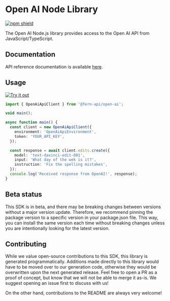 # Open AI Node Library

[![npm shield](https://img.shields.io/npm/v/@fern-api/open-ai)](https://www.npmjs.com/package/@fern-api/open-ai)

The Open AI Node.js library provides access to the Open AI API from JavaScript/TypeScript.

## Documentation

API reference documentation is available [here](https://platform.openai.com/docs/introduction).

## Usage

[![Try it out](https://developer.stackblitz.com/img/open_in_stackblitz.svg)](https://stackblitz.com/edit/typescript-example-using-sdk-built-with-fern-kfaxgf?file=app.ts)

```typescript
import { OpenAiApiClient } from '@fern-api/open-ai';

void main();

async function main() {
  const client = new OpenAiApiClient({
    environment: 'OpenAiApiEnvironment',
    token: 'YOUR_API_KEY',
  });

  const response = await client.edits.create({
    model: 'text-davinci-edit-001',
    input: 'What day of the wek is it?',
    instruction: 'Fix the spelling mistakes',
  });
  console.log('Received response from OpenAI!', response);
}
```

## Beta status

This SDK is in beta, and there may be breaking changes between versions without a major version update. Therefore, we recommend pinning the package version to a specific version in your package.json file. This way, you can install the same version each time without breaking changes unless you are intentionally looking for the latest version.

## Contributing

While we value open-source contributions to this SDK, this library is generated programmatically. Additions made directly to this library would have to be moved over to our generation code, otherwise they would be overwritten upon the next generated release. Feel free to open a PR as a proof of concept, but know that we will not be able to merge it as-is. We suggest opening an issue first to discuss with us!

On the other hand, contributions to the README are always very welcome!
